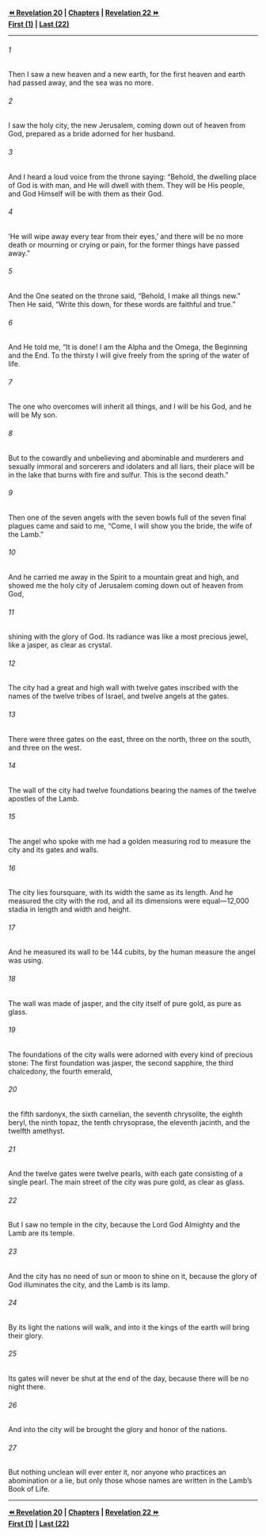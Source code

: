   
**[⏪ Revelation 20](./Revelation%2020.md) | [Chapters](./_index.md) | [Revelation 22 ⏩](./Revelation%2022.md)**  
**[First (1)](./Revelation%201.md) | [Last (22)](./Revelation%2022.md)**  
  
---  
  
###### 1  
Then I saw a new heaven and a new earth, for the first heaven and earth had passed away, and the sea was no more.  
  
###### 2  
I saw the holy city, the new Jerusalem, coming down out of heaven from God, prepared as a bride adorned for her husband.  
  
###### 3  
And I heard a loud voice from the throne saying: “Behold, the dwelling place of God is with man, and He will dwell with them. They will be His people, and God Himself will be with them as their God.  
  
###### 4  
‘He will wipe away every tear from their eyes,’ and there will be no more death or mourning or crying or pain, for the former things have passed away.”  
  
###### 5  
And the One seated on the throne said, “Behold, I make all things new.” Then He said, “Write this down, for these words are faithful and true.”  
  
###### 6  
And He told me, “It is done! I am the Alpha and the Omega, the Beginning and the End. To the thirsty I will give freely from the spring of the water of life.  
  
###### 7  
The one who overcomes will inherit all things, and I will be his God, and he will be My son.  
  
###### 8  
But to the cowardly and unbelieving and abominable and murderers and sexually immoral and sorcerers and idolaters and all liars, their place will be in the lake that burns with fire and sulfur. This is the second death.”  
  
###### 9  
Then one of the seven angels with the seven bowls full of the seven final plagues came and said to me, “Come, I will show you the bride, the wife of the Lamb.”  
  
###### 10  
And he carried me away in the Spirit to a mountain great and high, and showed me the holy city of Jerusalem coming down out of heaven from God,  
  
###### 11  
shining with the glory of God. Its radiance was like a most precious jewel, like a jasper, as clear as crystal.  
  
###### 12  
The city had a great and high wall with twelve gates inscribed with the names of the twelve tribes of Israel, and twelve angels at the gates.  
  
###### 13  
There were three gates on the east, three on the north, three on the south, and three on the west.  
  
###### 14  
The wall of the city had twelve foundations bearing the names of the twelve apostles of the Lamb.  
  
###### 15  
The angel who spoke with me had a golden measuring rod to measure the city and its gates and walls.  
  
###### 16  
The city lies foursquare, with its width the same as its length. And he measured the city with the rod, and all its dimensions were equal—12,000 stadia in length and width and height.  
  
###### 17  
And he measured its wall to be 144 cubits, by the human measure the angel was using.  
  
###### 18  
The wall was made of jasper, and the city itself of pure gold, as pure as glass.  
  
###### 19  
The foundations of the city walls were adorned with every kind of precious stone: The first foundation was jasper, the second sapphire, the third chalcedony, the fourth emerald,  
  
###### 20  
the fifth sardonyx, the sixth carnelian, the seventh chrysolite, the eighth beryl, the ninth topaz, the tenth chrysoprase, the eleventh jacinth, and the twelfth amethyst.  
  
###### 21  
And the twelve gates were twelve pearls, with each gate consisting of a single pearl. The main street of the city was pure gold, as clear as glass.  
  
###### 22  
But I saw no temple in the city, because the Lord God Almighty and the Lamb are its temple.  
  
###### 23  
And the city has no need of sun or moon to shine on it, because the glory of God illuminates the city, and the Lamb is its lamp.  
  
###### 24  
By its light the nations will walk, and into it the kings of the earth will bring their glory.  
  
###### 25  
Its gates will never be shut at the end of the day, because there will be no night there.  
  
###### 26  
And into the city will be brought the glory and honor of the nations.  
  
###### 27  
But nothing unclean will ever enter it, nor anyone who practices an abomination or a lie, but only those whose names are written in the Lamb’s Book of Life.  
  
  
---  
  
**[⏪ Revelation 20](./Revelation%2020.md) | [Chapters](./_index.md) | [Revelation 22 ⏩](./Revelation%2022.md)**  
**[First (1)](./Revelation%201.md) | [Last (22)](./Revelation%2022.md)**  
  
